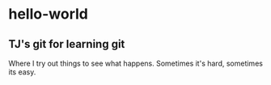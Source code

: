# hello-world
## TJ's git for learning git
Where I try out things to see what happens. Sometimes it's hard, sometimes its easy.
